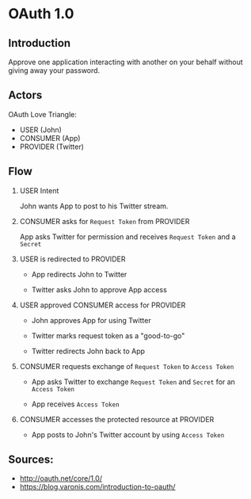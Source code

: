 # OAuth 1.0

## Introduction

Approve one application interacting with another on your behalf without giving away your password.

## Actors
OAuth Love Triangle:
* USER (John)
* CONSUMER (App)
* PROVIDER (Twitter)

## Flow

1. USER Intent

	John wants App to post to his Twitter stream.

2. CONSUMER asks for `Request Token` from PROVIDER

	App asks Twitter for permission and receives `Request Token` and a `Secret`

3. USER is redirected to PROVIDER

	* App redirects John to Twitter

	* Twitter asks John to approve App access

4. USER approved CONSUMER access for PROVIDER

	* John approves App for using Twitter

	* Twitter marks request token as a "good-to-go"

	* Twitter redirects John back to App

5. CONSUMER requests exchange of `Request Token` to `Access Token`

	* App asks Twitter to exchange `Request Token` and `Secret` for an `Access Token`

	* App receives `Access Token`

6. CONSUMER accesses the protected resource at PROVIDER

	* App posts to John's Twitter account by using `Access Token`

## Sources:
* http://oauth.net/core/1.0/
* https://blog.varonis.com/introduction-to-oauth/
